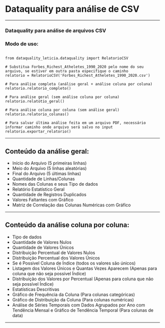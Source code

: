 # Dataquality para análise de CSV

---

### Dataquality para análise de arquivos CSV

### Modo de uso:

```

from dataquality_leticia.dataquality import RelatorioCSV

# Substitua Forbes_Richest_Atheletes_1990_2020 pelo nome do seu arquivo, se estiver em outra pasta especifique o caminho
relatorio = RelatorioCSV('Forbes_Richest_Atheletes_1990_2020.csv')

# Para análise completa (análise geral + análise coluna por coluna)
relatorio.relatorio_completo()

# Para análise geral (sem análise coluna por coluna)
relatorio.relatotio_geral()

# Para análise coluna por coluna (sem análise geral)
relatorio.relatorio_colunas()

# Para salvar última análise feita em um arquivo PDF, necessário informar caminho onde arquivo será salvo no input
relatorio.exportar_relatorio()

```

--- 

## Conteúdo da análise geral:

- Início do Arquivo (5 primeiras linhas)
- Meio do Arquivo (5 linhas aleatórias)
- Final do Arquivo (5 últimas linhas)
- Quantidade de Linhas/Colunas
- Nomes das Colunas	e seus Tipo de dados
- Relatório Estatístico Geral
- Quantidade de Registros Duplicados
- Valores Faltantes com Gráfico
- Matriz de Correlação das Colunas Numéricas com Gráfico

---

## Conteúdo da análise coluna por coluna:

- Tipo de dados
- Quantidade de Valores Nulos
- Quantidade de Valores Únicos
- Distribuição Percentual de Valores Nulos
- Distribuição Percentual dos Valores Únicos
- Se é Possivel Coluna de Índice (todos os valores são únicos)
- Listagem dos Valores Únicos e Quantas Vezes Aparecem (Apenas para coluna que não seja possível Índice)
- Distribuição dos Valores por Percentual (Apenas para coluna que não seja possível Índice)
- Estatísticas Descritivas
- Gráfico de Frequência da Coluna (Para colunas categóricas)
- Gráfico de Distribuição da Coluna (Para colunas numéricas)
- Análise de Séries Temporais com Dados Agrupados por Ano com Tendência Mensal e Gráfico de Tendência Temporal (Para colunas de data)

---




